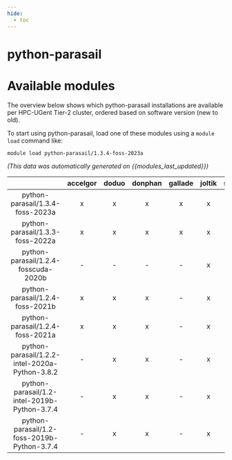 ```yaml
---
hide:
  - toc
---
```


python-parasail
===============

# Available modules


The overview below shows which python-parasail installations are available per HPC-UGent Tier-2 cluster, ordered based on software version (new to old).

To start using python-parasail, load one of these modules using a `module load` command like:

```shell
module load python-parasail/1.3.4-foss-2023a
```

*(This data was automatically generated on {{modules_last_updated}})*  

| |accelgor|doduo|donphan|gallade|joltik|shinx|skitty|
| :---: | :---: | :---: | :---: | :---: | :---: | :---: | :---: |
|python-parasail/1.3.4-foss-2023a|x|x|x|x|x|x|x|
|python-parasail/1.3.3-foss-2022a|x|x|x|x|x|-|-|
|python-parasail/1.2.4-fosscuda-2020b|-|-|-|-|x|-|-|
|python-parasail/1.2.4-foss-2021b|x|x|x|-|x|-|-|
|python-parasail/1.2.4-foss-2021a|x|x|x|-|x|-|-|
|python-parasail/1.2.2-intel-2020a-Python-3.8.2|-|x|x|-|x|-|-|
|python-parasail/1.2-intel-2019b-Python-3.7.4|-|x|x|-|x|-|-|
|python-parasail/1.2-foss-2019b-Python-3.7.4|-|x|x|-|x|-|-|

